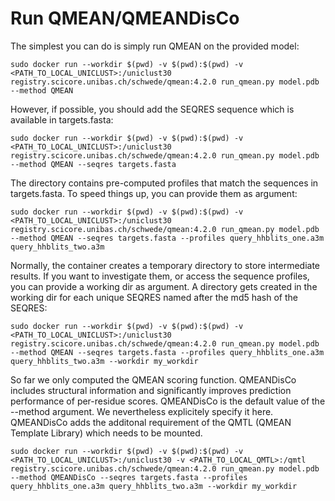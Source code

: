 Run QMEAN/QMEANDisCo
====================

The simplest you can do is simply run QMEAN on the provided model:

```terminal
sudo docker run --workdir $(pwd) -v $(pwd):$(pwd) -v <PATH_TO_LOCAL_UNICLUST>:/uniclust30 registry.scicore.unibas.ch/schwede/qmean:4.2.0 run_qmean.py model.pdb --method QMEAN
```

However, if possible, you should add the SEQRES sequence which is available in 
targets.fasta:

```terminal
sudo docker run --workdir $(pwd) -v $(pwd):$(pwd) -v <PATH_TO_LOCAL_UNICLUST>:/uniclust30 registry.scicore.unibas.ch/schwede/qmean:4.2.0 run_qmean.py model.pdb --method QMEAN --seqres targets.fasta
```
The directory contains pre-computed profiles that match the 
sequences in targets.fasta. To speed things up, you can provide them as argument:

```terminal
sudo docker run --workdir $(pwd) -v $(pwd):$(pwd) -v <PATH_TO_LOCAL_UNICLUST>:/uniclust30 registry.scicore.unibas.ch/schwede/qmean:4.2.0 run_qmean.py model.pdb --method QMEAN --seqres targets.fasta --profiles query_hhblits_one.a3m query_hhblits_two.a3m
```

Normally, the container creates a temporary directory to store intermediate 
results. If you want to investigate them, or access the sequence profiles,
you can provide a working dir as argument. A directory gets created in the 
working dir for each unique SEQRES named after the md5 hash of the SEQRES:

```terminal
sudo docker run --workdir $(pwd) -v $(pwd):$(pwd) -v <PATH_TO_LOCAL_UNICLUST>:/uniclust30 registry.scicore.unibas.ch/schwede/qmean:4.2.0 run_qmean.py model.pdb --method QMEAN --seqres targets.fasta --profiles query_hhblits_one.a3m query_hhblits_two.a3m --workdir my_workdir
```

So far we only computed the QMEAN scoring function. QMEANDisCo includes 
structural information and significantly improves prediction performance 
of per-residue scores. QMEANDisCo is the default value of the --method
argument. We nevertheless explicitely specify it here. QMEANDisCo adds
the additonal requirement of the QMTL (QMEAN Template Library) which needs
to be mounted.

```terminal
sudo docker run --workdir $(pwd) -v $(pwd):$(pwd) -v <PATH_TO_LOCAL_UNICLUST>:/uniclust30 -v <PATH_TO_LOCAL_QMTL>:/qmtl registry.scicore.unibas.ch/schwede/qmean:4.2.0 run_qmean.py model.pdb --method QMEANDisCo --seqres targets.fasta --profiles query_hhblits_one.a3m query_hhblits_two.a3m --workdir my_workdir
```

